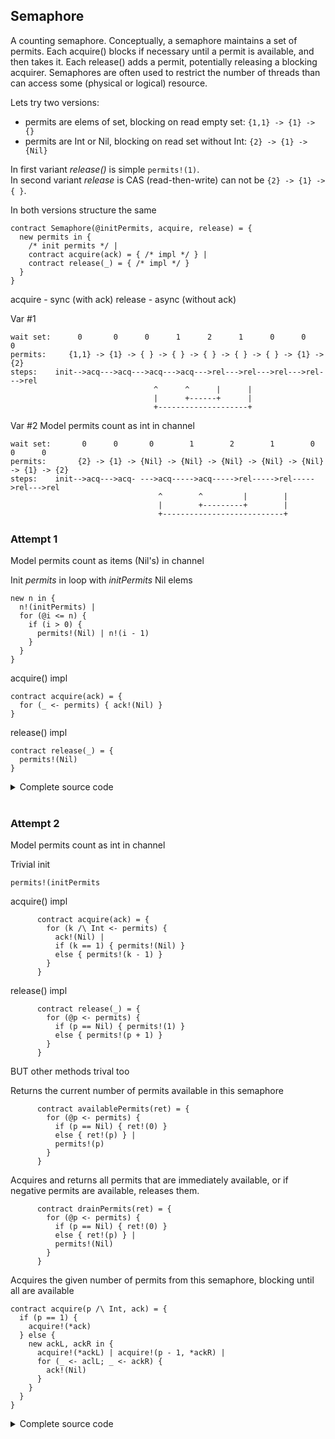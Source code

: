 ## Semaphore

A counting semaphore. Conceptually, a semaphore maintains a set of permits. Each acquire() blocks if necessary until a permit is available, and then takes it. Each release() adds a permit, potentially releasing a blocking acquirer. Semaphores are often used to restrict the number of threads than can access some (physical or logical) resource.

Lets try two versions:
  - permits are elems of set, blocking on read empty set: ```{1,1} -> {1} -> {}```
  - permits are Int or Nil, blocking on read set without Int: ```{2} -> {1} -> {Nil}```

In first variant *release()* is simple ```permits!(1)```.  
In second variant *release* is CAS (read-then-write) can not be ```{2} -> {1} -> { }```.  

In both versions structure the same
```
contract Semaphore(@initPermits, acquire, release) = {
  new permits in {
    /* init permits */ |              
    contract acquire(ack) = { /* impl */ } |      
    contract release(_) = { /* impl */ } 
  }
} 
```
acquire - sync (with ack)
release - async (without ack)

Var #1
```
wait set:      0       0      0      1      2      1      0      0      0 
permits:     {1,1} -> {1} -> { } -> { } -> { } -> { } -> { } -> {1} -> {2}
steps:    init-->acq--->acq--->acq--->acq--->rel--->rel--->rel--->rel--->rel
                                ^      ^      |      |
                                |      +------+      |
                                +--------------------+                                 
```

Var #2
Model permits count as int in channel

```
wait set:       0      0       0        1        2        1        0       0      0   
permits:       {2} -> {1} -> {Nil} -> {Nil} -> {Nil} -> {Nil} -> {Nil} -> {1} -> {2} 
steps:    init-->acq--->acq- --->acq----->acq----->rel----->rel----->rel--->rel
                                 ^        ^         |        |
                                 |        +---------+        |
                                 +---------------------------+                                 
```

### Attempt 1
Model permits count as items (Nil's) in channel

Init *permits* in loop with *initPermits* Nil elems
```
new n in {
  n!(initPermits) |
  for (@i <= n) {
    if (i > 0) { 
      permits!(Nil) | n!(i - 1) 
    }
  }
}        
```

acquire() impl
```
contract acquire(ack) = {
  for (_ <- permits) { ack!(Nil) }
}
```

release() impl
```
contract release(_) = {
  permits!(Nil)
} 
```

<details><summary>Сomplete source code</summary>
<p>
  
```
new Semaphore in {
  contract Semaphore(@initPermits, acquire, release) = {
    new permits in {
      new n in {
        n!(initPermits) |
        for (@i <= n) {
          if (i > 0) {
            permits!(Nil) | n!(i - 1)
          }
        }
      } |        
      
      contract acquire(ack) = {
        for (_ <- permits) { acquire!(Nil) }
      } |
      contract release(_) = {
        permits!(Nil)
      } 
    }
   } |
   
   new acquire, release in {
     Semaphore!(3, *acquire, *release) |
     
     new ack0, ack1 in {
       acquire!(*ack0) | acquire!(*ack1) | for (_ <- ack0; _ <- ack1) {
         stdout!("I acquire 2 permits (A)!") | release!(Nil) | release!(Nil)
       }
     } |
     
     new ack0, ack1 in {
       acquire!(*ack0) | acquire!(*ack1) | for (_ <- ack0; _ <- ack1) {
         stdout!("I acquire 2 permits (B)!") | release!(Nil) | release!(Nil)
       }
     }     
   }
}
```
</p>
</details><br/>

### Attempt 2
Model permits count as int in channel

Trivial init
```
permits!(initPermits
```

acquire() impl
```
      contract acquire(ack) = {
        for (k /\ Int <- permits) { 
          ack!(Nil) |
          if (k == 1) { permits!(Nil) }
          else { permits!(k - 1) }
        }
      } 
```

release() impl
```
      contract release(_) = {
        for (@p <- permits) {
          if (p == Nil) { permits!(1) }
          else { permits!(p + 1) }
        }
      }
```

BUT other methods trival too

Returns the current number of permits available in this semaphore
```
      contract availablePermits(ret) = {
        for (@p <- permits) {
          if (p == Nil) { ret!(0) }
          else { ret!(p) } |
          permits!(p)
        }
      } 
```      

Acquires and returns all permits that are immediately available, or if negative permits are available, releases them.
```
      contract drainPermits(ret) = {
        for (@p <- permits) {
          if (p == Nil) { ret!(0) }
          else { ret!(p) } |
          permits!(Nil)
        }
      }
```

Acquires the given number of permits from this semaphore, blocking until all are available
```
contract acquire(p /\ Int, ack) = {
  if (p == 1) {
    acquire!(*ack)
  } else {
    new ackL, ackR in {
      acquire!(*ackL) | acquire!(p - 1, *ackR) | 
      for (_ <- aclL; _ <- ackR) {
        ack!(Nil)
      }                      
    }
  }            
}
```

<details><summary>Сomplete source code</summary>
<p>
  
```
new Semaphore in {
  contract Semaphore(@initPermits, acquire, release) = {
    new permits in {
      permits!(initPermits) |        
      
      contract acquire(ack) = {
        for (p /\ Int <- permits) { 
          ack!(Nil) |
          if (p == 1) { permits!(Nil) }
          else { permits!(p - 1) }
        }
      } |
      
      contract release(_) = {
        for (@p <- permits) {
          if (p == Nil) { permits!(1) }
          else { permits!(p + 1) }
        }
      } 
    }
   } |
   
   new acquire, release in {
     Semaphore!(3, *acquire, *release) |
     
     new ack0, ack1 in {
       acquire!(*ack0) | acquire!(*ack1) | for (_ <- ack0; _ <- ack1) {
         stdout!("I acquire 2 permits (A)!") | release!(Nil) | release!(Nil)
       }
     } |
     
     new ack0, ack1 in {
       acquire!(*ack0) | acquire!(*ack1) | for (_ <- ack0; _ <- ack1) {
         stdout!("I acquire 2 permits (B)!") | release!(Nil) | release!(Nil)
       }
     }     
   }
}
```
</p>
</details><br/>
